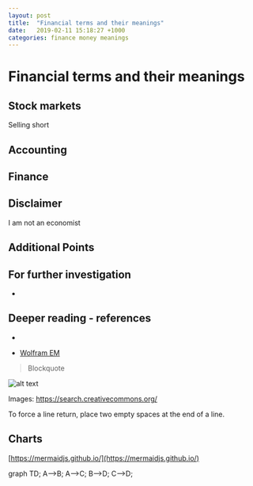 ```yaml
---
layout: post
title:  "Financial terms and their meanings"
date:   2019-02-11 15:18:27 +1000
categories: finance money meanings
---
```


# Financial terms and their meanings

## Stock markets

Selling short

## Accounting


## Finance



## Disclaimer

I am not an economist

## Additional Points

## For further investigation

*


## Deeper reading - references
*

* [Wolfram EM](https://www.wolframalpha.com/input/?i=e%3Dmc2)


> Blockquote

![alt text](http://path/to/img.jpg "Title")

Images: https://search.creativecommons.org/

To force a line return, place two empty spaces at the end of a line.

## Charts

[https://mermaidjs.github.io/](https://mermaidjs.github.io/)

<div class="mermaid">
graph TD;
    A-->B;
    A-->C;
    B-->D;
    C-->D;
</div>